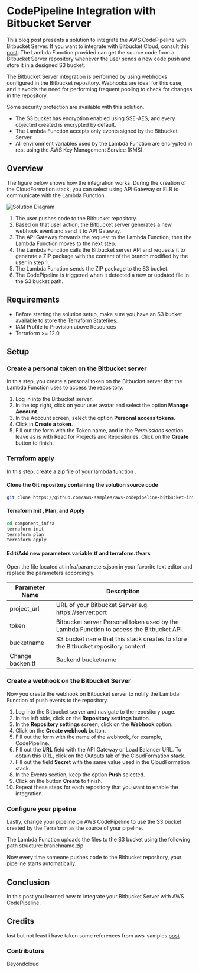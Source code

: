 # CodePipeline Integration with Bitbucket Server
This blog post presents a solution to integrate the AWS CodePipeline with Bitbucket Server. If you want to integrate with Bitbucket Cloud, consult this [post](https://aws.amazon.com/blogs/devops/integrating-git-with-aws-codepipeline/). The Lambda Function provided can get the source code from a Bitbucket Server repository whenever the user sends a new code push and store it in a designed S3 bucket.

The Bitbucket Server integration is performed by using webhooks configured in the Bitbucket repository. Webhooks are ideal for this case, and it avoids the need for performing frequent pooling to check for changes in the repository.

Some security protection are available with this solution.
* The S3 bucket has encryption enabled using SSE-AES, and every objected created is encrypted by default.
* The Lambda Function accepts only events signed by the Bitbucket Server.
* All environment variables used by the Lambda Function are encrypted in rest using the AWS Key Management Service (KMS).

## Overview
The figure below shows how the integration works. During the creation of the CloudFormation stack, you can select using API Gateway or ELB to communicate with the Lambda Function.

![Solution Diagram](component_infra/assets/diagram.png)

1. The user pushes code to the Bitbucket repository. 
2. Based on that user action, the Bitbucket server generates a new webhook event and send it to  API Gateway.
3. The API Gateway  forwards the request to the Lambda Function, then the Lambda Function moves to the next step.
4. The Lambda Function calls the Bitbucket server API and requests it to generate a ZIP package with the content of the branch modified by the user in step 1. 
5. The Lambda Function sends the ZIP package to the S3 bucket.
6. The CodePipeline is triggered when it detected a new or updated file in the S3 bucket path.


## Requirements
* Before starting the solution setup, make sure you have an S3 bucket available to store the Terraform Statefiles.
* IAM Profile to Provision above Resources 
* Terraform >= 12.0

## Setup

### Create a personal token on the Bitbucket server
In this step, you create a personal token on the Bitbucket server that the Lambda Function uses to access the repository.

1. Log in into the Bitbucket server.
1. In the top right, click on your user avatar and select the option **Manage Account**. 
1. In the Account screen, select the option **Personal access tokens**.
1. Click in **Create a token**.
1. Fill out the form with the Token name, and in the *Permissions*  section leave as is with Read for Projects and Repositories. Click on the **Create** button to finish.

### Terraform apply 
In this step, create a zip file of your lambda function .

#### Clone the Git repository containing the solution source code
```bash
git clone https://github.com/aws-samples/aws-codepipeline-bitbucket-integration.git
```

#### Terraform Init , Plan, and Apply
```bash
cd component_infra
terraform init 
terraform plan 
terraform apply 

```


#### Edit/Add new parameters variable.tf and terraform.tfvars
Open the file located at infra/parameters.json in your favorite text editor and replace the parameters accordingly.

Parameter Name | Description
------------ | -------------
project_url | URL of your Bitbucket Server e.g. https://server:port
token | Bitbucket server Personal token used by the Lambda Function to access the Bitbucket API. 
bucketname | S3 bucket name that this stack creates to store the Bitbucket repository content.
Change backen.tf | Backend bucketname

### Create a webhook on the Bitbucket Server
Now you create the webhook on Bitbucket server to notify the Lambda Function of push events to the repository.

1. Log into the Bitbucket server and navigate to the repository page. 
1. In the left side, click on the **Repository settings** button.
1. In the **Repository settings** screen, click on the **Webhook** option.
1. Click on the **Create webhook** button.
1. Fill out the form with the name of the webhook, for example, CodePipeline.
1. Fill out the **URL** field with the API Gateway or Load Balancer URL. To obtain this URL, click on the Outputs tab of the CloudFormation stack.
1. Fill out the field **Secret** with the same value used in the CloudFormation stack.
1. In the Events section, keep the option **Push** selected.
1. Click on the button **Create** to finish.
1. Repeat these steps for each repository that you want to enable the integration.

### Configure your pipeline
Lastly, change your pipeline on AWS CodePipeline to use the S3 bucket created by the Terraform  as the source of your pipeline.

The Lambda Function uploads the files to the S3 bucket using the following path structure:
branchname.zip

Now every time someone pushes code to the Bitbucket repository, your pipeline starts automatically.

## Conclusion
In this post you learned how to integrate your Bitbucket Server with AWS CodePipeline.

## Credits

 last but not least i have taken some references from  aws-samples [post](https://github.com/aws-samples/aws-codepipeline-bitbucket-integration)

### Contributors 

Beyondcloud
